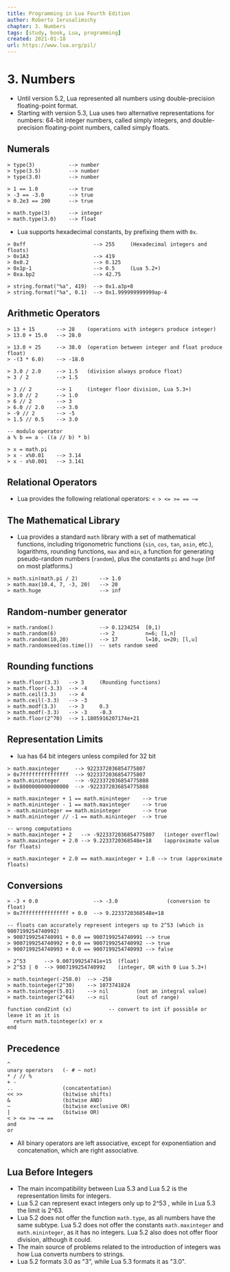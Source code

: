```yaml
---
title: Programming in Lua Fourth Edition
author: Roberto Ierusalimschy
chapter: 3. Numbers
tags: [study, book, Lua, programming]
created: 2021-01-18
url: https://www.lua.org/pil/
---
```

# 3. Numbers

* Until version 5.2, Lua represented all numbers using double-precision floating-point format.
* Starting with version 5.3, Lua uses two alternative representations for numbers: 64-bit integer numbers, called simply integers, and double-precision floating-point numbers, called simply floats.

## Numerals

```
> type(3)           --> number
> type(3.5)         --> number
> type(3.0)         --> number

> 1 == 1.0          --> true
> -3 == -3.0        --> true
> 0.2e3 == 200      --> true

> math.type(3)      --> integer
> math.type(3.0)    --> float
```

*  Lua supports hexadecimal constants, by prefixing them with `0x`.

```
> 0xff                      --> 255     (Hexadecimal integers and floats)
> 0x1A3                     --> 419
> 0x0.2                     --> 0.125
> 0x1p-1                    --> 0.5     (Lua 5.2+)
> 0xa.bp2                   --> 42.75

> string.format("%a", 419)  --> 0x1.a3p+8
> string.format("%a", 0.1)  --> 0x1.999999999999ap-4
```

## Arithmetic Operators

```
> 13 + 15       --> 28    (operations with integers produce integer)
> 13.0 + 15.0   --> 28.0

> 13.0 + 25     --> 38.0  (operation between integer and float produce float)
> -(3 * 6.0)    --> -18.0

> 3.0 / 2.0     --> 1.5   (division always produce float)
> 3 / 2         --> 1.5

> 3 // 2        --> 1     (integer floor division, Lua 5.3+)
> 3.0 // 2      --> 1.0
> 6 // 2        --> 3
> 6.0 // 2.0    --> 3.0
> -9 // 2       --> -5
> 1.5 // 0.5    --> 3.0

-- modulo operator
a % b == a - ((a // b) * b)

> x = math.pi
> x - x%0.01    --> 3.14
> x - x%0.001   --> 3.141
```

## Relational Operators

* Lua provides the following relational operators: `< > <= >= == ~=`

## The Mathematical Library

* Lua provides a standard `math` library with a set of mathematical functions, including trigonometric functions (`sin`, `cos`, `tan`, `asin`, etc.), logarithms, rounding functions, `max` and `min`, a function for generating pseudo-random numbers (`random`), plus the constants `pi` and `huge` (inf on most platforms.)

```
> math.sin(math.pi / 2)       --> 1.0
> math.max(10.4, 7, -3, 20)   --> 20
> math.huge                   --> inf
```

## Random-number generator

```
> math.random()               --> 0.1234254  [0,1)
> math.random(6)              --> 2          n=6; [1,n]
> math.random(10,20)          --> 17         l=10, u=20; [l,u]
> math.randomseed(os.time())  -- sets random seed
```

## Rounding functions

```
> math.floor(3.3)   --> 3     (Rounding functions)
> math.floor(-3.3)  --> -4
> math.ceil(3.3)    --> 4
> math.ceil(-3.3)   --> -3
> math.modf(3.3)    --> 3     0.3
> math.modf(-3.3)   --> -3    -0.3
> math.floor(2^70)  --> 1.1805916207174e+21
```

## Representation Limits

* lua has 64 bit integers unless compiled for 32 bit

```
> math.maxinteger     --> 9223372036854775807
> 0x7fffffffffffffff  --> 9223372036854775807
> math.mininteger     --> -9223372036854775808
> 0x8000000000000000  --> -9223372036854775808 

> math.maxinteger + 1 == math.mininteger    --> true
> math.mininteger - 1 == math.maxinteger    --> true
> -math.mininteger == math.mininteger       --> true
> math.mininteger // -1 == math.mininteger  --> true

-- wrong computations
> math.maxinteger + 2   --> -9223372036854775807   (integer overflow)
> math.maxinteger + 2.0 --> 9.2233720368548e+18    (approximate value for floats)

> math.maxinteger + 2.0 == math.maxinteger + 1.0 --> true (approximate floats)
```

## Conversions

```
> -3 + 0.0                  --> -3.0                (conversion to float)
> 0x7fffffffffffffff + 0.0  --> 9.2233720368548e+18

-- floats can accurately represent integers up to 2^53 (which is 9007199254740992)
> 9007199254740991 + 0.0 == 9007199254740991 --> true
> 9007199254740992 + 0.0 == 9007199254740992 --> true
> 9007199254740993 + 0.0 == 9007199254740993 --> false

> 2^53      --> 9.007199254741e+15  (float)
> 2^53 | 0  --> 9007199254740992    (integer, OR with 0 Lua 5.3+)

> math.tointeger(-258.0)  --> -258
> math.tointeger(2^30)    --> 1073741824
> math.tointeger(5.01)    --> nil         (not an integral value)
> math.tointeger(2^64)    --> nil         (out of range)

function cond2int (x)            -- convert to int if possible or leave it as it is
  return math.tointeger(x) or x
end
```

## Precedence

```
^
unary operators   (- # ~ not)
* / // %
+ -
..                (concatentation)
<< >>             (bitwise shifts)
&                 (bitwise AND)
~                 (bitwise exclusive OR)
|                 (bitwise OR)
< > <= >= ~= ==
and
or
```

* All binary operators are left associative, except for exponentiation and concatenation, which are right associative.

## Lua Before Integers

* The main incompatibility between Lua 5.3 and Lua 5.2 is the representation limits for integers.
* Lua 5.2 can represent exact integers only up to 2^53 , while in Lua 5.3 the limit is 2^63.
* Lua 5.2 does not offer the function `math.type`, as all numbers have the same subtype. Lua 5.2 does not offer the constants `math.maxinteger` and `math.mininteger`, as it has no integers. Lua 5.2 also does not offer floor division, although it could.
* The main source of problems related to the introduction of integers was how Lua converts numbers to strings.
* Lua 5.2 formats 3.0 as "3", while Lua 5.3 formats it as "3.0".
